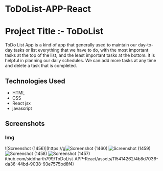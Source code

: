 # ToDoList-APP-React

# Project Title :- ToDoList
ToDo List App is a kind of app that generally used to maintain our day-to-day tasks or list everything that we have to do, with the most important tasks at the top of the list, and the least important tasks at the bottom. It is helpful in planning our daily schedules. We can add more tasks at any time and delete a task that is completed.
 


## Technologies Used
- HTML
- CSS
- React jsx
- javascript

## Screenshots

### Img
![Screenshot (1456)](https://g![Screenshot (1460)](https://github.com/siddharth799/ToDoList-APP-React/assets/115414262/95f2a15e-14a1-4fc0-9b38-f9f193865847)
![Screenshot (1459)](https://github.com/siddharth799/ToDoList-APP-React/assets/115414262/f11aa053-51f4-46da-aed0-828079c647f7)
![Screenshot (1458)](https://github.com/siddharth799/ToDoList-APP-React/assets/115414262/93aea73b-52fa-4974-85fc-6bd1a5572715)
![Screenshot (1457)](https://github.com/siddharth799/ToDoList-APP-React/assets/115414262/dc695f6c-6b70-4934-847f-1b3d1433bea2)
ithub.com/siddharth799/ToDoList-APP-React/assets/115414262/4b8d7036-da36-44bd-9038-93e7575bd6f4)

